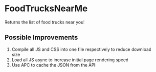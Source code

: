 FoodTrucksNearMe
================

Returns the list of food trucks near you!

Possible Improvements
---------------------

1. Compile all JS and CSS into one file respectively to reduce download size
2. Load all JS async to increase initial page rendering speed
3. Use APC to cache the JSON from the API